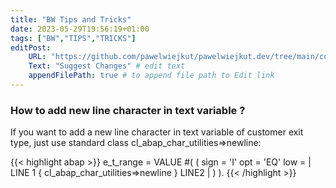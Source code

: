 ```yaml
---
title: "BW Tips and Tricks"
date: 2023-05-29T19:56:19+01:00
tags: ["BW","TIPS","TRICKS"]
editPost:
    URL: "https://github.com/pawelwiejkut/pawelwiejkut.dev/tree/main/content"
    Text: "Suggest Changes" # edit text
    appendFilePath: true # to append file path to Edit link
---
```


### How to add new line character in text variable ?

If you want to add a new line character in text variable of customer exit type, just use standard class cl_abap_char_utilities=>newline:

{{< highlight abap >}}
e_t_range = VALUE #( ( sign = 'I' opt = 'EQ' low = | LINE 1 { cl_abap_char_utilities=>newline } LINE2 | ) ).
{{< /highlight >}}